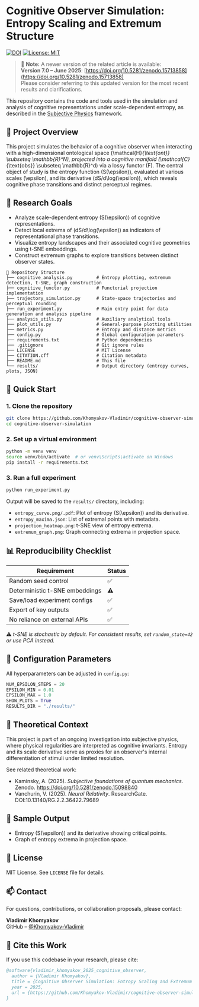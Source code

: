 # Cognitive Observer Simulation: Entropy Scaling and Extremum Structure
[![DOI](https://zenodo.org/badge/DOI/10.5281/zenodo.15544619.svg)](https://doi.org/10.5281/zenodo.15544619)
[![License: MIT](https://img.shields.io/badge/License-MIT-yellow.svg)](LICENSE)

> 📌 **Note:** A newer version of the related article is available:  
> **Version 7.0 – June 2025**: [https://doi.org/10.5281/zenodo.15713858](https://doi.org/10.5281/zenodo.15713858)  
> Please consider referring to this updated version for the most recent results and clarifications.

This repository contains the code and tools used in the simulation and analysis of cognitive representations under scale-dependent entropy, as described in the [Subjective Physics](https://doi.org/10.5281/zenodo.15544618) framework.

## 🧠 Project Overview

This project simulates the behavior of a cognitive observer when interacting with a high-dimensional ontological space \(\mathcal{H}_{\text{ont}} \subseteq \mathbb{R}^N\), projected into a cognitive manifold \(\mathcal{C}_{\text{obs}} \subseteq \mathbb{R}^d\) via a lossy functor \(F\). The central object of study is the entropy function \(S(\epsilon)\), evaluated at various scales \(\epsilon\), and its derivative \(dS/d\log(\epsilon)\), which reveals cognitive phase transitions and distinct perceptual regimes.

## 🔬 Research Goals

- Analyze scale-dependent entropy \(S(\epsilon)\) of cognitive representations.
- Detect local extrema of \(dS/d\log(\epsilon)\) as indicators of representational phase transitions.
- Visualize entropy landscapes and their associated cognitive geometries using t-SNE embeddings.
- Construct extremum graphs to explore transitions between distinct observer states.

```plaintext
📂 Repository Structure
├── cognitive_analysis.py         # Entropy plotting, extremum detection, t-SNE, graph construction
├── cognitive_functor.py          # Functorial projection implementation
├── trajectory_simulation.py      # State-space trajectories and perceptual rounding
├── run_experiment.py             # Main entry point for data generation and analysis pipeline
├── analysis_utils.py             # Auxiliary analytical tools
├── plot_utils.py                 # General-purpose plotting utilities
├── metrics.py                    # Entropy and distance metrics
├── config.py                     # Global configuration parameters
├── requirements.txt              # Python dependencies
├── .gitignore                    # Git ignore rules
├── LICENSE                       # MIT License
├── CITATION.cff                  # Citation metadata
├── README.md                     # This file
└── results/                      # Output directory (entropy curves, plots, JSON)
```

## 🚀 Quick Start

### 1. Clone the repository

```bash
git clone https://github.com/Khomyakov-Vladimir/cognitive-observer-simulation.git
cd cognitive-observer-simulation
```

### 2. Set up a virtual environment

```bash
python -m venv venv
source venv/bin/activate  # or venv\Scripts\activate on Windows
pip install -r requirements.txt
```

### 3. Run a full experiment

```bash
python run_experiment.py
```

Output will be saved to the `results/` directory, including:

- `entropy_curve.png/.pdf`: Plot of entropy \(S(\epsilon)\) and its derivative.
- `entropy_maxima.json`: List of extremal points with metadata.
- `projection_heatmap.png`: t-SNE view of entropy extrema.
- `extremum_graph.png`: Graph connecting extrema in projection space.

## 📊 Reproducibility Checklist

| Requirement                    | Status |
|-------------------------------|--------|
| Random seed control           | ✅     |
| Deterministic t-SNE embeddings| ⚠️     |
| Save/load experiment configs  | ✅     |
| Export of key outputs         | ✅     |
| No reliance on external APIs  | ✅     |

⚠️ *t-SNE is stochastic by default. For consistent results, set `random_state=42` or use PCA instead.*

## 🔧 Configuration Parameters

All hyperparameters can be adjusted in `config.py`:

```python
NUM_EPSILON_STEPS = 20
EPSILON_MIN = 0.01
EPSILON_MAX = 1.0
SHOW_PLOTS = True
RESULTS_DIR = "./results/"
```

## 🧠 Theoretical Context

This project is part of an ongoing investigation into subjective physics, where physical regularities are interpreted as cognitive invariants. Entropy and its scale derivative serve as proxies for an observer's internal differentiation of stimuli under limited resolution.

See related theoretical work:

- Kaminsky, A. (2025). *Subjective foundations of quantum mechanics*. Zenodo. https://doi.org/10.5281/zenodo.15098840
- Vanchurin, V. (2025). *Neural Relativity*. ResearchGate. DOI:10.13140/RG.2.2.36422.79689

## 📎 Sample Output

- Entropy \(S(\epsilon)\) and its derivative showing critical points.
- Graph of entropy extrema in projection space.

## 📄 License

MIT License. See `LICENSE` file for details.

## 📫 Contact

For questions, contributions, or collaboration proposals, please contact:

**Vladimir Khomyakov**  
GitHub – [@Khomyakov-Vladimir](https://github.com/Khomyakov-Vladimir)

## 📖 Cite this Work

If you use this codebase in your research, please cite:

```bibtex
@software{vladimir_khomyakov_2025_cognitive_observer,
  author = {Vladimir Khomyakov},
  title = {Cognitive Observer Simulation: Entropy Scaling and Extremum Structure},
  year = 2025,
  url = {https://github.com/Khomyakov-Vladimir/cognitive-observer-simulation}
}
```